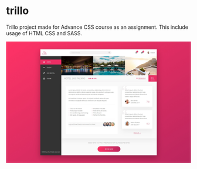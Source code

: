 # trillo
Trillo project made for Advance CSS course as an assignment. This include usage of HTML CSS and SASS.

<img src="img/screenshot.jpg">
